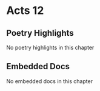 # Acts 12

## Poetry Highlights

No poetry highlights in this chapter

## Embedded Docs

No embedded docs in this chapter

